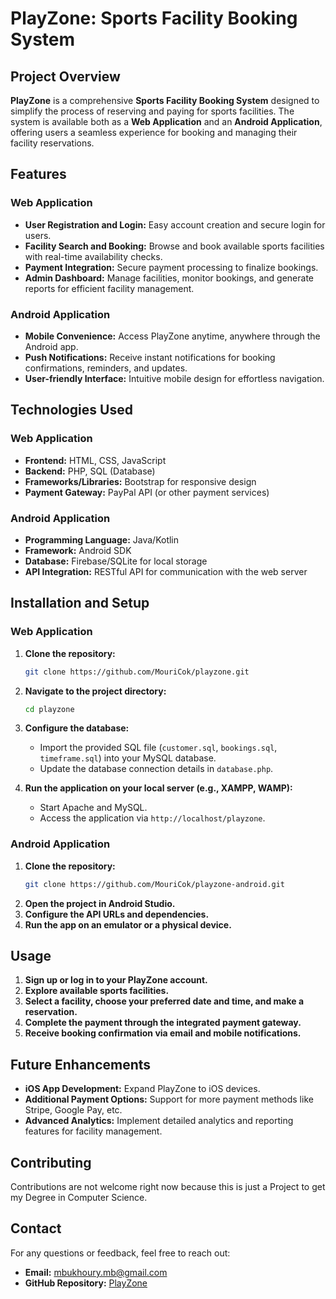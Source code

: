 # PlayZone: Sports Facility Booking System

## Project Overview

**PlayZone** is a comprehensive **Sports Facility Booking System** designed to simplify the process of reserving and paying for sports facilities. The system is available both as a **Web Application** and an **Android Application**, offering users a seamless experience for booking and managing their facility reservations.

## Features

### Web Application
- **User Registration and Login:** Easy account creation and secure login for users.
- **Facility Search and Booking:** Browse and book available sports facilities with real-time availability checks.
- **Payment Integration:** Secure payment processing to finalize bookings.
- **Admin Dashboard:** Manage facilities, monitor bookings, and generate reports for efficient facility management.

### Android Application
- **Mobile Convenience:** Access PlayZone anytime, anywhere through the Android app.
- **Push Notifications:** Receive instant notifications for booking confirmations, reminders, and updates.
- **User-friendly Interface:** Intuitive mobile design for effortless navigation.

## Technologies Used

### Web Application
- **Frontend:** HTML, CSS, JavaScript
- **Backend:** PHP, SQL (Database)
- **Frameworks/Libraries:** Bootstrap for responsive design
- **Payment Gateway:** PayPal API (or other payment services)

### Android Application
- **Programming Language:** Java/Kotlin
- **Framework:** Android SDK
- **Database:** Firebase/SQLite for local storage
- **API Integration:** RESTful API for communication with the web server

## Installation and Setup

### Web Application
1. **Clone the repository:**
   ```bash
   git clone https://github.com/MouriCok/playzone.git
   ```
2. **Navigate to the project directory:**
   ```bash
   cd playzone
   ```
3. **Configure the database:**
   - Import the provided SQL file (`customer.sql`, `bookings.sql`, `timeframe.sql`) into your MySQL database.
   - Update the database connection details in `database.php`.

4. **Run the application on your local server (e.g., XAMPP, WAMP):**
   - Start Apache and MySQL.
   - Access the application via `http://localhost/playzone`.

### Android Application
1. **Clone the repository:**
   ```bash
   git clone https://github.com/MouriCok/playzone-android.git
   ```
2. **Open the project in Android Studio.**
3. **Configure the API URLs and dependencies.**
4. **Run the app on an emulator or a physical device.**

## Usage

1. **Sign up or log in to your PlayZone account.**
2. **Explore available sports facilities.**
3. **Select a facility, choose your preferred date and time, and make a reservation.**
4. **Complete the payment through the integrated payment gateway.**
5. **Receive booking confirmation via email and mobile notifications.**

## Future Enhancements
- **iOS App Development:** Expand PlayZone to iOS devices.
- **Additional Payment Options:** Support for more payment methods like Stripe, Google Pay, etc.
- **Advanced Analytics:** Implement detailed analytics and reporting features for facility management.

## Contributing
Contributions are not welcome right now because this is just a Project to get my Degree in Computer Science.

## Contact
For any questions or feedback, feel free to reach out:

- **Email:** [mbukhoury.mb@gmail.com](mailto:mbukhoury.mb@gmail.com)
- **GitHub Repository:** [PlayZone](https://github.com/MouriCok/playzone)
